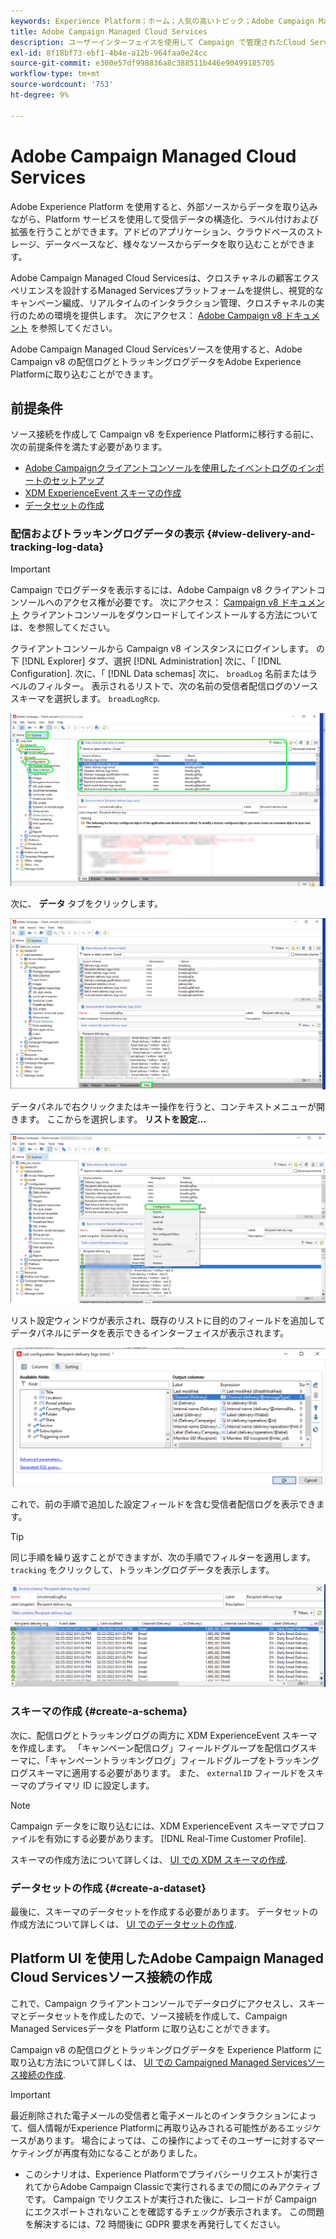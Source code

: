 ```yaml
---
keywords: Experience Platform；ホーム；人気の高いトピック；Adobe Campaign Managed Cloud Services;campaign;campaign managed services
title: Adobe Campaign Managed Cloud Services
description: ユーザーインターフェイスを使用して Campaign で管理されたCloud Serviceを Platform に接続する方法を説明します
exl-id: 8f18bf73-ebf1-4b4e-a12b-964faa0e24cc
source-git-commit: e300e57df998836a8c388511b446e90499185705
workflow-type: tm+mt
source-wordcount: '753'
ht-degree: 9%

---
```


# Adobe Campaign Managed Cloud Services

Adobe Experience Platform を使用すると、外部ソースからデータを取り込みながら、Platform サービスを使用して受信データの構造化、ラベル付けおよび拡張を行うことができます。アドビのアプリケーション、クラウドベースのストレージ、データベースなど、様々なソースからデータを取り込むことができます。

Adobe Campaign Managed Cloud Servicesは、クロスチャネルの顧客エクスペリエンスを設計するManaged Servicesプラットフォームを提供し、視覚的なキャンペーン編成、リアルタイムのインタラクション管理、クロスチャネルの実行のための環境を提供します。 次にアクセス： [Adobe Campaign v8 ドキュメント](https://experienceleague.adobe.com/docs/campaign/campaign-v8/campaign-home.html?lang=ja) を参照してください。

Adobe Campaign Managed Cloud Servicesソースを使用すると、Adobe Campaign v8 の配信ログとトラッキングログデータをAdobe Experience Platformに取り込むことができます。

## 前提条件

ソース接続を作成して Campaign v8 をExperience Platformに移行する前に、次の前提条件を満たす必要があります。

* [Adobe Campaignクライアントコンソールを使用したイベントログのインポートのセットアップ](#view-delivery-and-tracking-log-data)
* [XDM ExperienceEvent スキーマの作成](#create-a-schema)
* [データセットの作成](#create-a-dataset)

### 配信およびトラッキングログデータの表示 {#view-delivery-and-tracking-log-data}

>[!IMPORTANT]
>
>Campaign でログデータを表示するには、Adobe Campaign v8 クライアントコンソールへのアクセス権が必要です。 次にアクセス： [Campaign v8 ドキュメント](https://experienceleague.adobe.com/docs/campaign/campaign-v8/deploy/connect.html) クライアントコンソールをダウンロードしてインストールする方法については、を参照してください。

クライアントコンソールから Campaign v8 インスタンスにログインします。 の下 [!DNL Explorer] タブ、選択 [!DNL Administration] 次に、「 [!DNL Configuration]. 次に、「 [!DNL Data schemas] 次に、 `broadLog` 名前またはラベルのフィルター。 表示されるリストで、次の名前の受信者配信ログのソーススキーマを選択します。 `broadLogRcp`.

![「エクスプローラー」タブが選択されたAdobe Campaign v8 クライアントコンソール、「管理」、「設定」、「データスキーマ」の各ノードが展開され、フィルタリングが「broad」に設定されます。](./images/campaign/explorer.png)

次に、 **データ** タブをクリックします。

![「データ」タブが選択されたAdobe Campaign v8 クライアントコンソール。](./images/campaign/data.png)

データパネルで右クリックまたはキー操作を行うと、コンテキストメニューが開きます。 ここからを選択します。 **リストを設定…**

![コンテキストメニューが開き、「リストを設定」オプションが選択されたAdobe Campaign v8 クライアントコンソール。](./images/campaign/configure.png)

リスト設定ウィンドウが表示され、既存のリストに目的のフィールドを追加してデータパネルにデータを表示できるインターフェイスが表示されます。

![表示用に追加できる受信者配信ログの設定のリストです。](./images/campaign/list-configuration.png)

これで、前の手順で追加した設定フィールドを含む受信者配信ログを表示できます。

>[!TIP]
>
>同じ手順を繰り返すことができますが、次の手順でフィルターを適用します。 `tracking` をクリックして、トラッキングログデータを表示します。

![受信者配信ログには、最終変更日の名前、配信チャネル、内部配信名、ラベルに関する情報が表示されます。](./images/campaign/recipient-delivery-logs.png)

### スキーマの作成 {#create-a-schema}

次に、配信ログとトラッキングログの両方に XDM ExperienceEvent スキーマを作成します。 「キャンペーン配信ログ」フィールドグループを配信ログスキーマに、「キャンペーントラッキングログ」フィールドグループをトラッキングログスキーマに適用する必要があります。 また、 `externalID` フィールドをスキーマのプライマリ ID に設定します。

>[!NOTE]
>
>Campaign データをに取り込むには、XDM ExperienceEvent スキーマでプロファイルを有効にする必要があります。 [!DNL Real-Time Customer Profile].

スキーマの作成方法について詳しくは、 [UI での XDM スキーマの作成](../../../xdm/tutorials/create-schema-ui.md).

### データセットの作成 {#create-a-dataset}

最後に、スキーマのデータセットを作成する必要があります。 データセットの作成方法について詳しくは、 [UI でのデータセットの作成](../../../catalog/datasets/user-guide.md).

## Platform UI を使用したAdobe Campaign Managed Cloud Servicesソース接続の作成

これで、Campaign クライアントコンソールでデータログにアクセスし、スキーマとデータセットを作成したので、ソース接続を作成して、Campaign Managed Servicesデータを Platform に取り込むことができます。

Campaign v8 の配信ログとトラッキングログデータを Experience Platform に取り込む方法について詳しくは、 [UI での Campaigned Managed Servicesソース接続の作成](../../tutorials/ui/create/adobe-applications/campaign.md).

>[!IMPORTANT]
>
>最近削除された電子メールの受信者と電子メールとのインタラクションによって、個人情報がExperience Platformに再取り込みされる可能性があるエッジケースがあります。 場合によっては、この操作によってそのユーザーに対するマーケティングが再度有効になることがありました。
>
>* このシナリオは、Experience Platformでプライバシーリクエストが実行されてからAdobe Campaign Classicで実行されるまでの間にのみアクティブです。 Campaign でリクエストが実行された後に、レコードが Campaign にエクスポートされないことを確認するチェックが表示されます。 この問題を解決するには、72 時間後に GDPR 要求を再発行してください。